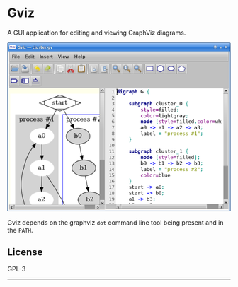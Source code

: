 # Gviz

A GUI application for editing and viewing GraphViz diagrams.

![Screenshot (WIP)](screenshot.png)

Gviz depends on the graphviz `dot` command line tool being present and in
the `PATH`.

## License

GPL-3

---
